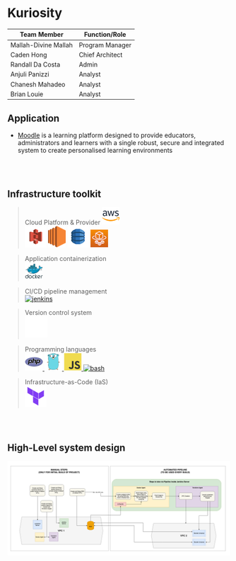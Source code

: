 # Kuriosity

| __Team Member__  | __Function/Role__ |
| -----------      | -----------       |
| Mallah-Divine Mallah | Program Manager   |
| Caden Hong       | Chief Architect   |
| Randall Da Costa | Admin             |
| Anjuli Panizzi   | Analyst |
| Chanesh Mahadeo  | Analyst |
| Brian Louie      | Analyst |



## Application
- [Moodle](https://moodle.org) is a learning platform designed to provide
educators, administrators and learners with a single robust, secure and
integrated system to create personalised learning environments


<br></br> 
## Infrastructure toolkit 

>Cloud Platform & Provider <a href="https://aws.amazon.com" target="_blank" rel="noreferrer"> <img src="https://raw.githubusercontent.com/devicons/devicon/master/icons/amazonwebservices/amazonwebservices-original-wordmark.svg" alt="aws" width="40" height="40"/> </a> \
![](./documentation/s3_icon.png) 
![](./documentation/aws-ec2-icon.png)
![](./documentation/dynamodb_icon.png)
![](./documentation/fargate-icon2.png)

>Application containerization  \
<a href="https://www.docker.com/" target="_blank" rel="noreferrer"> <img src="https://raw.githubusercontent.com/devicons/devicon/master/icons/docker/docker-original-wordmark.svg" alt="docker" width="40" height="40"/> </a> 

 >CI/CD pipeline management \
 <a href="https://www.jenkins.io" target="_blank" rel="noreferrer"> <img src="https://www.vectorlogo.zone/logos/jenkins/jenkins-icon.svg" alt="jenkins" width="40" height="40"/> </a>

>Version control system \
![](./documentation/github-mark-white_v3.png) 

>Programming languages \
 <a href="https://www.php.net" target="_blank" rel="noreferrer"> <img src="https://raw.githubusercontent.com/devicons/devicon/master/icons/php/php-original.svg" alt="php" width="40" height="40"/> </a> <a href="https://golang.org" target="_blank" rel="noreferrer"> <img src="https://raw.githubusercontent.com/devicons/devicon/master/icons/go/go-original.svg" alt="go" width="40" height="40"/> </a> <a href="https://developer.mozilla.org/en-US/docs/Web/JavaScript" target="_blank" rel="noreferrer"> <img src="https://raw.githubusercontent.com/devicons/devicon/master/icons/javascript/javascript-original.svg" alt="javascript" width="40" height="40"/> </a> <a href="https://www.gnu.org/software/bash/" target="_blank" rel="noreferrer"> <img src="https://www.vectorlogo.zone/logos/gnu_bash/gnu_bash-icon.svg" alt="bash" width="40" height="40"/> </a>

 >Infrastructure-as-Code (IaS) \
 ![](./documentation/file_type_terraform_icon_130125.png) 
 
<br> </br> 
## High-Level system design

![Technical Diagram](./documentation/diagram_initial_high_level_overview.png) 
